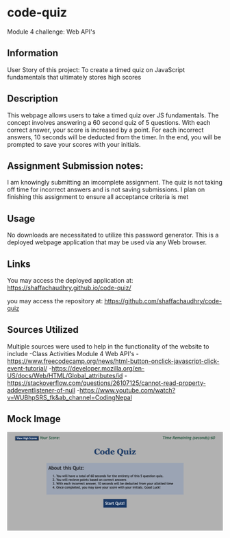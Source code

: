 # code-quiz
Module 4 challenge: Web API's

## Information
User Story of this project: 
To create a timed quiz on JavaScript fundamentals that ultimately stores high scores

## Description
This webpage allows users to take a timed quiz over JS fundamentals. The concept involves answering a 60 second quiz of 5 questions. With each correct answer, your score is increased by a point. For each incorrect answers, 10 seconds will be deducted from the timer. In the end, you will be prompted to save your scores with your initials. 

## Assignment Submission notes: 
I am knowingly submitting an imcomplete assignment. The quiz is not taking off time for incorrect answers and is not saving submissions.  I plan on finishing this assignment to ensure all acceptance criteria is met

## Usage 
No downloads are necessitated to utilize this password generator. This is a deployed webpage application that may be used via any Web browser. 

## Links
You may access the deployed application at: 
 https://shaffachaudhry.github.io/code-quiz/

you may access the repository at: 
https://github.com/shaffachaudhry/code-quiz

## Sources Utilized 
Multiple sources were used to help in the functionality of the website to include 
-Class Activities Module 4 Web API's
-https://www.freecodecamp.org/news/html-button-onclick-javascript-click-event-tutorial/
-https://developer.mozilla.org/en-US/docs/Web/HTML/Global_attributes/id
-https://stackoverflow.com/questions/26107125/cannot-read-property-addeventlistener-of-null
-https://www.youtube.com/watch?v=WUBhpSRS_fk&ab_channel=CodingNepal


## Mock Image
![ A mock-up of the webpage](./assets/mock-up.png)